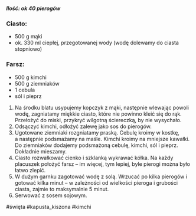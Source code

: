 ##### Ilość: ok 40 pierogów

### Ciasto:
- 500 g mąki  
- ok. 330 ml ciepłej, przegotowanej wody (wodę dolewamy do ciasta stopniowo)

### Farsz:
- 500 g kimchi
- 500 g ziemniaków
- 1 cebula
- sól i pieprz

1. Na środku blatu usypujemy kopczyk z mąki, następnie wlewając powoli wodę, zagniatamy miękkie ciasto, które nie powinno kleić się do rąk. Przełożyć do miski, przykryć wilgotną ściereczką, by nie wysychało.
2. Odsączyć kimchi, odłożyć zalewę jako sos do pierogów.
3. Ugotowane ziemniaki rozgniatamy praską. Cebulę kroimy w kostkę, a następnie podsmażamy na maśle. Kimchi kroimy na mniejsze kawałki. Do ziemniaków dodajemy podsmażoną cebulę, kimchi, sól i pieprz. Dokładnie mieszamy.
4. Ciasto rozwałkować cienko i szklanką wykrawać kółka. Na każdy placuszek położyć farsz – im więcej, tym lepiej, byle pierogi można było łatwo zlepić.
5. W dużym garnku zagotować wodę z solą. Wrzucać po kilka pierogów i gotować kilka minut – w zależności od wielkości pieroga i grubości ciasta, zajmie to maksymalnie 5 minut.
6. Serwować z sosem sojowym.

#święta #kapusta_kiszona #kimchi